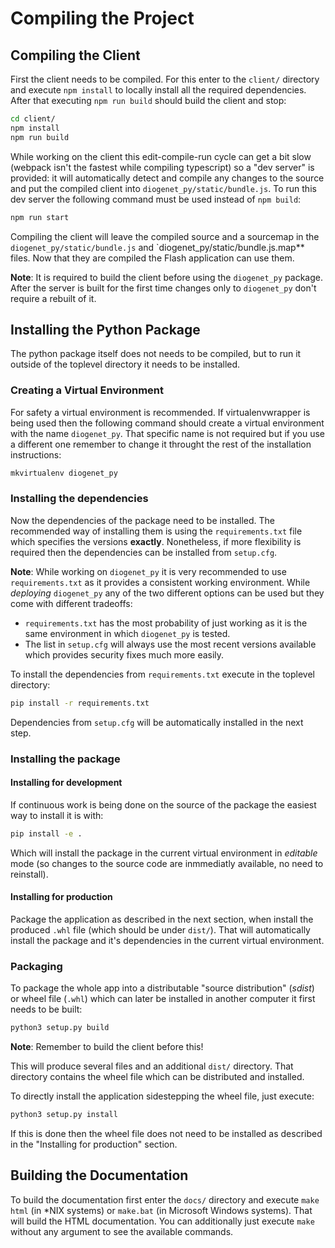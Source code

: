# Compiling the Project #

## Compiling the Client ##

First the client needs to be compiled. For this enter to the `client/`
directory and execute `npm install` to locally install all the required
dependencies. After that executing `npm run build` should build the client
and stop:

```sh
cd client/
npm install
npm run build
```

While working on the client this edit-compile-run cycle can get a bit slow
(webpack isn't the fastest while compiling typescript) so a "dev server" is
provided: it will automatically detect and compile any changes to the source
and put the compiled client into `diogenet_py/static/bundle.js`. To run this
dev server the following command must be used instead of `npm build`:

```sh
npm run start
```

Compiling the client will leave the compiled source and a sourcemap in the
`diogenet_py/static/bundle.js` and `diogenet_py/static/bundle.js.map** files.
Now that they are compiled the Flash application can use them.

**Note**: It is required to build the client before using the `diogenet_py`
package. After the server is built for the first time changes only to
`diogenet_py` don't require a rebuilt of it.

## Installing the Python Package ##

The python package itself does not needs to be compiled, but to run it
outside of the toplevel directory it needs to be installed.

### Creating a Virtual Environment ###

For safety a virtual environment is recommended. If virtualenvwrapper is being
used then the following command should create a virtual environment with the
name `diogenet_py`. That specific name is not required but if you use a
different one remember to change it throught the rest of the installation
instructions:

```sh
mkvirtualenv diogenet_py
```

### Installing the dependencies ###

Now the dependencies of the package need to be installed. The recommended way
of installing them is using the `requirements.txt` file which specifies the
versions **exactly**. Nonetheless, if more flexibility is required then the
dependencies can be installed from `setup.cfg`.

**Note**: While working on `diogenet_py` it is very recommended to use
`requirements.txt` as it provides a consistent working environment. While
*deploying* `diogenet_py` any of the two different options can be used but
they come with different tradeoffs:

- `requirements.txt` has the most probability of just working as it is the same
  environment in which `diogenet_py` is tested.
- The list in `setup.cfg` will always use the most recent versions available
  which provides security fixes much more easily.

To install the dependencies from `requirements.txt` execute in the toplevel
directory:

```sh
pip install -r requirements.txt
```

Dependencies from `setup.cfg` will be automatically installed in the next step.

### Installing the package ###

#### Installing for development ####

If continuous work is being done on the source of the package the easiest
way to install it is with:

```sh
pip install -e .
```

Which will install the package in the current virtual environment in *editable*
mode (so changes to the source code are inmmediatly available, no need to
reinstall).

#### Installing for production ####

Package the application as described in the next section, when install the
produced `.whl` file (which should be under `dist/`). That will automatically
install the package and it's dependencies in the current virtual environment.

### Packaging ###

To package the whole app into a distributable "source distribution" (*sdist*)
or wheel file (`.whl`) which can later be installed in another computer it
first needs to be built:

```sh
python3 setup.py build
```

**Note**: Remember to build the client before this!

This will produce several files and an additional `dist/` directory. That
directory contains the wheel file which can be distributed and installed.

To directly install the application sidestepping the wheel file, just execute:

```sh
python3 setup.py install
```

If this is done then the wheel file does not need to be installed as
described in the "Installing for production" section.

## Building the Documentation ##

To build the documentation first enter the `docs/` directory and execute
`make html` (in \*NIX systems) or `make.bat` (in Microsoft Windows systems).
That will build the HTML documentation. You can additionally just execute
`make` without any argument to see the available commands.
